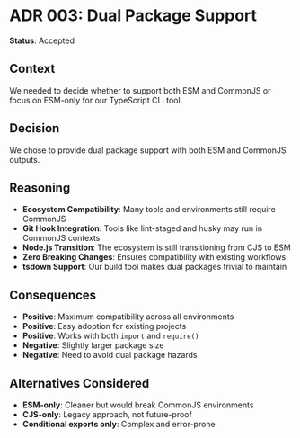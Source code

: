 # ADR 003: Dual Package Support

**Status**: Accepted

## Context

We needed to decide whether to support both ESM and CommonJS or focus on ESM-only for our TypeScript CLI tool.

## Decision

We chose to provide dual package support with both ESM and CommonJS outputs.

## Reasoning

- **Ecosystem Compatibility**: Many tools and environments still require CommonJS
- **Git Hook Integration**: Tools like lint-staged and husky may run in CommonJS contexts
- **Node.js Transition**: The ecosystem is still transitioning from CJS to ESM
- **Zero Breaking Changes**: Ensures compatibility with existing workflows
- **tsdown Support**: Our build tool makes dual packages trivial to maintain

## Consequences

- **Positive**: Maximum compatibility across all environments
- **Positive**: Easy adoption for existing projects
- **Positive**: Works with both `import` and `require()`
- **Negative**: Slightly larger package size
- **Negative**: Need to avoid dual package hazards

## Alternatives Considered

- **ESM-only**: Cleaner but would break CommonJS environments
- **CJS-only**: Legacy approach, not future-proof
- **Conditional exports only**: Complex and error-prone
